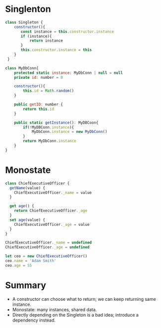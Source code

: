 # Singlenton

```jsx
class Singleton {
    constructor(){
       const instance = this.constructor.instance
       if (instance){
           return instance
       }
       this.constructor.instance = this
    }
 }

class MyDbConn{
    protected static instance: MyDbConn | null = null
    private id: number = 0

    constructor(){
        this.id = Math.random()
    }

    public getID: number {
        return this.id
    }

    public static getInstance(): MyDBCoon{
        if(!MyDBConn.instance){
            MyDbConn.instance = new MyDbConn()
        }
        return MyDbConn.instance
    }
}
```

# Monostate

```jsx
class ChiefExecutiveOfficer {
  getName(value) {
    ChiefExecutiveOfficer._name = value
  }

  get age() {
    return ChiefExecutiveOfficer._age
  }
  set age(value) {
    ChiefExecutiveOfficer._age = value
  }
}

ChiefExecutiveOfficer._name = undefined
ChiefExecutiveOfficer._age = undefined

let ceo = new ChiefExecutiveOfficer()
ceo.name = 'Adam Smith'
ceo.age = 55
```

# Summary

- A constructor can choose what to return; we can keep returning same instance.
- Monostate: many instances, shared data.
- Directly depending on the Singleton is a bad idea; introduce a dependency instead.
